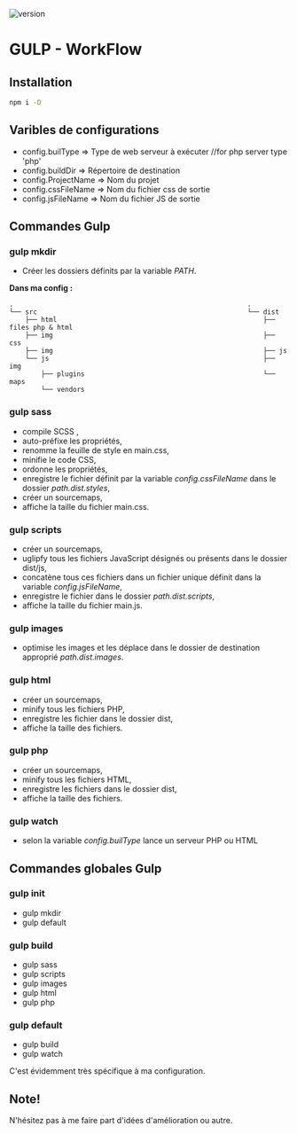 ![version](https://img.shields.io/badge/version-1.0.0-orange.svg?style=flat-square)

GULP - WorkFlow
=================


## Installation
```bash
npm i -D
```


## Varibles de configurations

- config.builType 		=> Type de web serveur à exécuter //for php server type 'php'
- config.buildDir 		=> Répertoire de destination
- config.ProjectName 	=> Nom du projet
- config.cssFileName 	=> Nom du fichier css de sortie
- config.jsFileName 	=> Nom du fichier JS de sortie



## Commandes Gulp

### gulp mkdir
- Créer les dossiers définits par la variable *PATH*.

**Dans ma config :**

```
. 															.
└── src 													└── dist
    ├── html 												    ├── files php & html
    ├── img 													├── css
    ├── img 													├── js
    └── js 													    ├── img
        ├── plugins 										    └── maps
        └── vendors
```

### gulp sass
- compile SCSS ,
- auto-préfixe les propriétés,
- renomme la feuille de style en main.css,
- minifie le code CSS,
- ordonne les propriétés,
- enregistre le fichier définit par la variable *config.cssFileName* dans le dossier *path.dist.styles*,
- créer un sourcemaps,
- affiche la taille du fichier main.css.

### gulp scripts
- créer un sourcemaps,
- uglipfy tous les fichiers JavaScript désignés ou présents dans le dossier dist/js,
- concatène tous ces fichiers dans un fichier unique définit dans la variable *config.jsFileName*,
- enregistre le fichier dans le dossier *path.dist.scripts*,
- affiche la taille du fichier main.js.

### gulp images
- optimise les images et les déplace dans le dossier de destination approprié *path.dist.images*.

### gulp html
- créer un sourcemaps,
- minify tous les fichiers PHP,
- enregistre les fichier dans le dossier dist,
- affiche la taille des fichiers.

### gulp php
- créer un sourcemaps,
- minify tous les fichiers HTML,
- enregistre les fichiers dans le dossier dist,
- affiche la taille des fichiers.

### gulp watch
- selon la variable *config.builType* lance un serveur PHP ou HTML



## Commandes globales Gulp

### gulp init
- gulp mkdir
- gulp default

### gulp build
- gulp sass
- gulp scripts
- gulp images
- gulp html
- gulp php

### gulp default
- gulp build
- gulp watch


C'est évidemment très spécifique à ma configuration.

## Note!
N'hésitez pas à me faire part d'idées d'amélioration ou autre.
